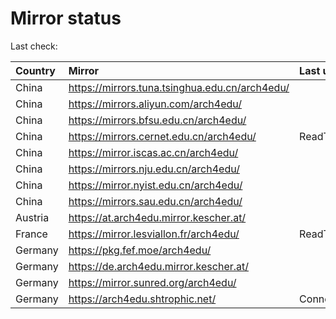 <script src="./time.js"></script>
# Mirror status
Last check: <script type="text/javascript">localize(1751524678.831701);</script>

|Country|Mirror|Last update|
|:------|:-----|:----------|
|China|https://mirrors.tuna.tsinghua.edu.cn/arch4edu/|<script type="text/javascript">localize(1751482050);</script>|
|China|https://mirrors.aliyun.com/arch4edu/|<script type="text/javascript">localize(1751482050);</script>|
|China|https://mirrors.bfsu.edu.cn/arch4edu/|<script type="text/javascript">localize(1751482050);</script>|
|China|https://mirrors.cernet.edu.cn/arch4edu/|ReadTimeout|
|China|https://mirror.iscas.ac.cn/arch4edu/|<script type="text/javascript">localize(1751482050);</script>|
|China|https://mirrors.nju.edu.cn/arch4edu/|<script type="text/javascript">localize(1751439061);</script>|
|China|https://mirror.nyist.edu.cn/arch4edu/|<script type="text/javascript">localize(1751482050);</script>|
|China|https://mirrors.sau.edu.cn/arch4edu/|<script type="text/javascript">localize(1751222619);</script>|
|Austria|https://at.arch4edu.mirror.kescher.at/|<script type="text/javascript">localize(1751482050);</script>|
|France|https://mirror.lesviallon.fr/arch4edu/|ReadTimeout|
|Germany|https://pkg.fef.moe/arch4edu/|<script type="text/javascript">localize(1751482050);</script>|
|Germany|https://de.arch4edu.mirror.kescher.at/|<script type="text/javascript">localize(1751482050);</script>|
|Germany|https://mirror.sunred.org/arch4edu/|<script type="text/javascript">localize(1751482050);</script>|
|Germany|https://arch4edu.shtrophic.net/|ConnectionError|

<script src="./tablefilter/tablefilter.js"></script>
<script src="./table.js"></script>